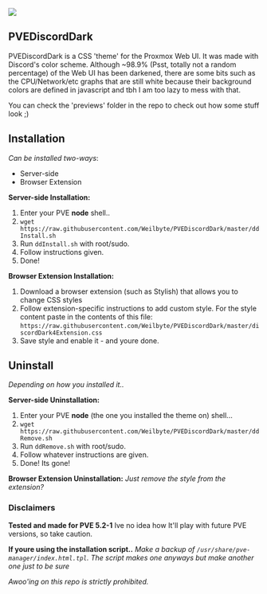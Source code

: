 ![](https://i.imgur.com/mTsbUWk.png)

## PVEDiscordDark
PVEDiscordDark is a  CSS 'theme' for the Proxmox Web UI. It was made with Discord's color scheme. Although ~98.9% (Psst, totally not a random percentage) of the Web UI has been darkened, there are some bits such as the CPU/Network/etc graphs that are still white because their background colors are defined in javascript and tbh I am too lazy to mess with that. 

You can check the 'previews' folder in the repo to check out how some stuff look ;)

## Installation 
*Can be installed two-ways*:
* Server-side
* Browser Extension

**Server-side Installation:**
1. Enter your PVE **node** shell..
2. ```wget https://raw.githubusercontent.com/Weilbyte/PVEDiscordDark/master/ddInstall.sh```
3. Run ```ddInstall.sh``` with root/sudo.
4. Follow instructions given. 
5. Done! 

**Browser Extension Installation:**
1. Download a browser extension (such as Stylish) that allows you to change CSS styles 
2. Follow extension-specific instructions to add custom style. For the style content paste in the contents of this file: ```https://raw.githubusercontent.com/Weilbyte/PVEDiscordDark/master/discordDark4Extension.css```
3. Save style and enable it - and youre done.

## Uninstall
*Depending on how you installed it..*

**Server-side Uninstallation:**
1. Enter your PVE **node** (the one you installed the theme on) shell...
2. ```wget https://raw.githubusercontent.com/Weilbyte/PVEDiscordDark/master/ddRemove.sh```
3. Run ```ddRemove.sh``` with root/sudo.
4. Follow whatever instructions are given.
5. Done! Its gone!

**Browser Extension Uninstallation:**
*Just remove the style from the extension?*

### Disclaimers
**Tested and made for PVE 5.2-1**
Ive no idea how It'll play with future PVE versions, so take caution.

**If youre using the installation script..**
*Make a backup of ```/usr/share/pve-manager/index.html.tpl```. The script makes one anyways but make another one just to be sure*

*Awoo'ing on this repo is strictly prohibited.*
